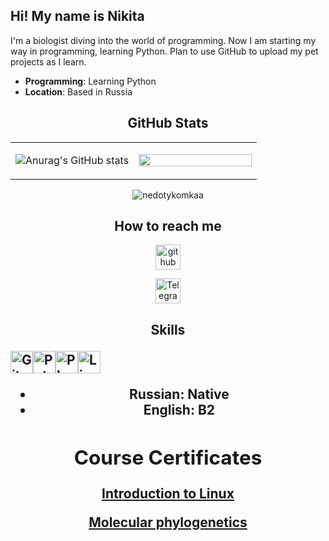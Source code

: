 ## Hi! My name is Nikita  




I'm a biologist diving into the world of programming. Now I am starting my way in programming, learning Python. Plan to use GitHub to upload my pet projects as I learn.

- **Programming**: Learning Python
- **Location**: Based in Russia

<h2 align="center">
    GitHub Stats
</h2>
<div align="center">
<table><tr><td valign="top" width="50%">

![Anurag's GitHub stats](https://github-readme-stats.vercel.app/api?username=Nedotykomkaa&show_icons=true&theme=cobalt)

</td><td valign="top" width="50%">

[<img src="https://github-readme-stats.vercel.app/api/top-langs/?username=Nedotykomkaa&hide_border=true&layout=compact" align="left" style="width: 100%" />](http://github-profile-summary-cards.vercel.app/api/cards/repos-per-language?username=Nedotykomkaa&theme=2077)

</td></tr></table>  


<p><img align="center" src="https://github-readme-streak-stats.herokuapp.com/?user=nedotykomkaa&theme=dark" alt="nedotykomkaa" /></p>


<h2 align="center">
     How to reach me
</h2>
<div align="center">

[<img src='https://cdn.jsdelivr.net/npm/simple-icons@3.0.1/icons/github.svg' alt='github' height='40'>](https://github.com/Nedotykomkaa)  

[<img src='https://img.shields.io/badge/Telegram-2CA5E0?style=for-the-badge&logo=telegram&logoColor=white' alt='Telegram' height='40'>](https://t.me/BoratInPhilosophy)


<h2 align="center">
    Skills

<div align="center">

<p align="left">
<a href="https://git-scm.com/" target="_blank" rel="noreferrer"><img src="https://raw.githubusercontent.com/danielcranney/readme-generator/main/public/icons/skills/git-colored.svg" width="36" height="36" alt="Git" /></a><a href="https://www.python.org/" target="_blank" rel="noreferrer"><img src="https://raw.githubusercontent.com/danielcranney/readme-generator/main/public/icons/skills/python-colored.svg" width="36" height="36" alt="Python" /></a><a href="https://www.adobe.com/uk/products/photoshop.html" target="_blank" rel="noreferrer"><img src="https://raw.githubusercontent.com/danielcranney/readme-generator/main/public/icons/skills/photoshop-colored.svg" width="36" height="36" alt="Photoshop" /></a><a href="https://www.linux.org" target="_blank" rel="noreferrer"><img src="https://raw.githubusercontent.com/danielcranney/readme-generator/main/public/icons/skills/linux-colored.svg" width="36" height="36" alt="Linux" /></a>
                    </p>

- **Russian**: Native
- **English**: B2

<h2 align="center">
   Course Certificates
</h2>
<div align="center">

[Introduction to Linux](https://stepik.org/cert/2520375?lang=en)

[Molecular phylogenetics](https://stepik.org/cert/2130424?lang=en)
